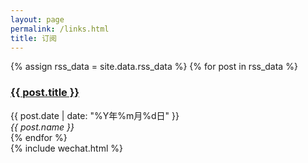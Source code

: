 ```yaml
---
layout: page
permalink: /links.html
title: 订阅
---
```

<section class="page-content">
  <section class="post-list">
    {% assign rss_data = site.data.rss_data %}
    {% for post in rss_data %}
      <article class="post-item">
        <i class="post-item-thumb" style="background-image:url({{ post.avatar }})"></i>
        <section class="post-item-summary">
          <h3 class="post-item-title">
            <a class="post-item-link" href="{{ post.link }}" title="{{ post.title }}" target="_blank">{{ post.title }}</a>
          </h3>
          <time class="post-item-date timeago" datetime="{{ post.date | date_to_xmlschema }}">{{ post.date | date: "%Y年%m月%d日" }}</time>
          <address class="post-item-date links-name">{{ post.name }}</address>
        </section>
      </article>
    {% endfor %}
  </section>
</section>
{% include wechat.html %}